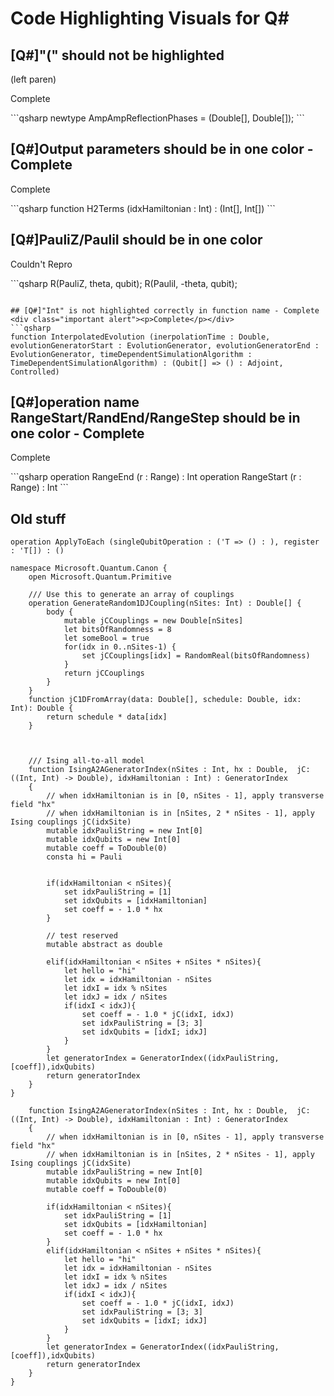 


# Code Highlighting Visuals for Q#

## [Q#]"(" should not be highlighted
(left paren)
<div class="important alert"><p>Complete</p></div>
```qsharp
newtype AmpAmpReflectionPhases = (Double[], Double[]);
```

## [Q#]Output parameters should be in one color - Complete
<div class="important alert"><p>Complete</p></div>
```qsharp
function H2Terms (idxHamiltonian : Int) : (Int[], Int[])
```

##  [Q#]PauliZ/PauliI should be in one color
<div class="important alert"><p>Couldn't Repro</p></div>
```qsharp
R(PauliZ, theta, qubit);
R(PauliI, -theta, qubit);

```

## [Q#]"Int" is not highlighted correctly in function name - Complete
<div class="important alert"><p>Complete</p></div>
```qsharp
function InterpolatedEvolution (inerpolationTime : Double, evolutionGeneratorStart : EvolutionGenerator, evolutionGeneratorEnd : EvolutionGenerator, timeDependentSimulationAlgorithm : TimeDependentSimulationAlgorithm) : (Qubit[] => () : Adjoint, Controlled)
```

## [Q#]operation name RangeStart/RandEnd/RangeStep should be in one color - Complete
<div class="important alert"><p>Complete</p></div>
```qsharp
operation RangeEnd (r : Range) : Int
operation RangeStart (r : Range) : Int
```

## Old stuff

```qsharp
operation ApplyToEach (singleQubitOperation : ('T => () : ), register : 'T[]) : ()

namespace Microsoft.Quantum.Canon {
    open Microsoft.Quantum.Primitive

    /// Use this to generate an array of couplings
    operation GenerateRandom1DJCoupling(nSites: Int) : Double[] {
        body {
            mutable jCCouplings = new Double[nSites]
            let bitsOfRandomness = 8
            let someBool = true
            for(idx in 0..nSites-1) {
                set jCCouplings[idx] = RandomReal(bitsOfRandomness)
            }
            return jCCouplings
        }
    }
    function jC1DFromArray(data: Double[], schedule: Double, idx: Int): Double {
        return schedule * data[idx]
    }



    /// Ising all-to-all model
    function IsingA2AGeneratorIndex(nSites : Int, hx : Double,  jC: ((Int, Int) -> Double), idxHamiltonian : Int) : GeneratorIndex
    {
        // when idxHamiltonian is in [0, nSites - 1], apply transverse field "hx"
        // when idxHamiltonian is in [nSites, 2 * nSites - 1], apply Ising couplings jC(idxSite)
        mutable idxPauliString = new Int[0]
        mutable idxQubits = new Int[0]
        mutable coeff = ToDouble(0)
        consta hi = Pauli


        if(idxHamiltonian < nSites){
            set idxPauliString = [1]
            set idxQubits = [idxHamiltonian]
            set coeff = - 1.0 * hx
        }

        // test reserved
        mutable abstract as double

        elif(idxHamiltonian < nSites + nSites * nSites){
            let hello = "hi"
            let idx = idxHamiltonian - nSites
            let idxI = idx % nSites
            let idxJ = idx / nSites
            if(idxI < idxJ){
                set coeff = - 1.0 * jC(idxI, idxJ)
                set idxPauliString = [3; 3]
                set idxQubits = [idxI; idxJ]
            }
        }
        let generatorIndex = GeneratorIndex((idxPauliString,[coeff]),idxQubits)
        return generatorIndex
    }
}
```

```qsharp
    function IsingA2AGeneratorIndex(nSites : Int, hx : Double,  jC: ((Int, Int) -> Double), idxHamiltonian : Int) : GeneratorIndex
    {
        // when idxHamiltonian is in [0, nSites - 1], apply transverse field "hx"
        // when idxHamiltonian is in [nSites, 2 * nSites - 1], apply Ising couplings jC(idxSite)
        mutable idxPauliString = new Int[0]
        mutable idxQubits = new Int[0]
        mutable coeff = ToDouble(0)

        if(idxHamiltonian < nSites){
            set idxPauliString = [1]
            set idxQubits = [idxHamiltonian]
            set coeff = - 1.0 * hx
        }
        elif(idxHamiltonian < nSites + nSites * nSites){
            let hello = "hi"
            let idx = idxHamiltonian - nSites
            let idxI = idx % nSites
            let idxJ = idx / nSites
            if(idxI < idxJ){
                set coeff = - 1.0 * jC(idxI, idxJ)
                set idxPauliString = [3; 3]
                set idxQubits = [idxI; idxJ]
            }
        }
        let generatorIndex = GeneratorIndex((idxPauliString,[coeff]),idxQubits)
        return generatorIndex
    }
}
```